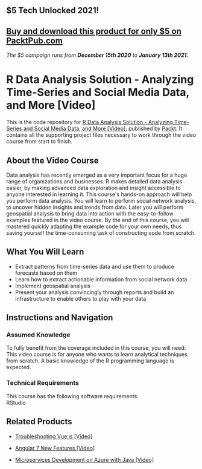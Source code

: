 ## $5 Tech Unlocked 2021!
[Buy and download this product for only $5 on PacktPub.com](https://www.packtpub.com/)
-----
*The $5 campaign         runs from __December 15th 2020__ to __January 13th 2021.__*

# R Data Analysis Solution - Analyzing Time-Series and Social Media Data, and More [Video]
This is the code repository for [R Data Analysis Solution - Analyzing Time-Series and Social Media Data, and More [Video]](https://www.packtpub.com/big-data-and-business-intelligence/r-data-analysis-solution-analyzing-time-series-and-social-media-data?utm_source=github&utm_medium=repository&utm_campaign=9781788392532), published by [Packt](https://www.packtpub.com/?utm_source=github). It contains all the supporting project files necessary to work through the video course from start to finish.
## About the Video Course
Data analysis has recently emerged as a very important focus for a huge range of organizations and businesses. R makes detailed data analysis easier, by making advanced data exploration and insight accessible to anyone interested in learning it. This course's hands-on approach will help you perform data analysis. You will learn to perform social network analysis, to uncover hidden insights and trends from data. Later you will perform geospatial analysis to bring data into action with the easy-to-follow examples featured in the video course. By the end of this course, you will mastered quickly adapting the example code for your own needs, thus saving yourself the time-consuming task of constructing code from scratch.

<H2>What You Will Learn</H2>
<DIV class=book-info-will-learn-text>
<UL>
<LI>	Extract patterns from time-series data and use them to produce forecasts based on them
<LI>	Learn how to extract actionable information from social network data
<LI>	Implement geospatial analysis
<LI>	Present your analysis convincingly through reports and build an infrastructure to enable others to play with your data </LI></UL></DIV>

## Instructions and Navigation
### Assumed Knowledge
To fully benefit from the coverage included in this course, you will need:<br/>
This video course is for anyone who wants to learn analytical techniques from scratch. A basic knowledge of the R programming language is expected.

### Technical Requirements
This course has the following software requirements:<br/>
RStudio

## Related Products
* [Troubleshooting Vue.js [Video]](https://www.packtpub.com/application-development/troubleshooting-vuejs-video?utm_source=github&utm_medium=repository&utm_campaign=9781788993531)

* [Angular 7 New Features [Video]](https://www.packtpub.com/web-development/angular-7-new-features-video?utm_source=github&utm_medium=repository&utm_campaign=9781789619683)

* [Microservices Development on Azure with Java [Video]](https://www.packtpub.com/virtualization-and-cloud/microservices-development-azure-java-video?utm_source=github&utm_medium=repository&utm_campaign=9781789808858)
